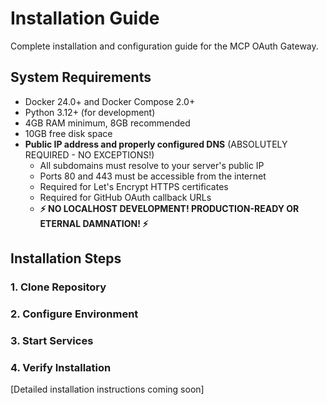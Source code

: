 # Installation Guide

Complete installation and configuration guide for the MCP OAuth Gateway.

## System Requirements

- Docker 24.0+ and Docker Compose 2.0+
- Python 3.12+ (for development)
- 4GB RAM minimum, 8GB recommended
- 10GB free disk space
- **Public IP address and properly configured DNS** (ABSOLUTELY REQUIRED - NO EXCEPTIONS!)
  - All subdomains must resolve to your server's public IP
  - Ports 80 and 443 must be accessible from the internet
  - Required for Let's Encrypt HTTPS certificates
  - Required for GitHub OAuth callback URLs
  - **⚡ NO LOCALHOST DEVELOPMENT! PRODUCTION-READY OR ETERNAL DAMNATION! ⚡**

## Installation Steps

### 1. Clone Repository
### 2. Configure Environment  
### 3. Start Services
### 4. Verify Installation

[Detailed installation instructions coming soon]